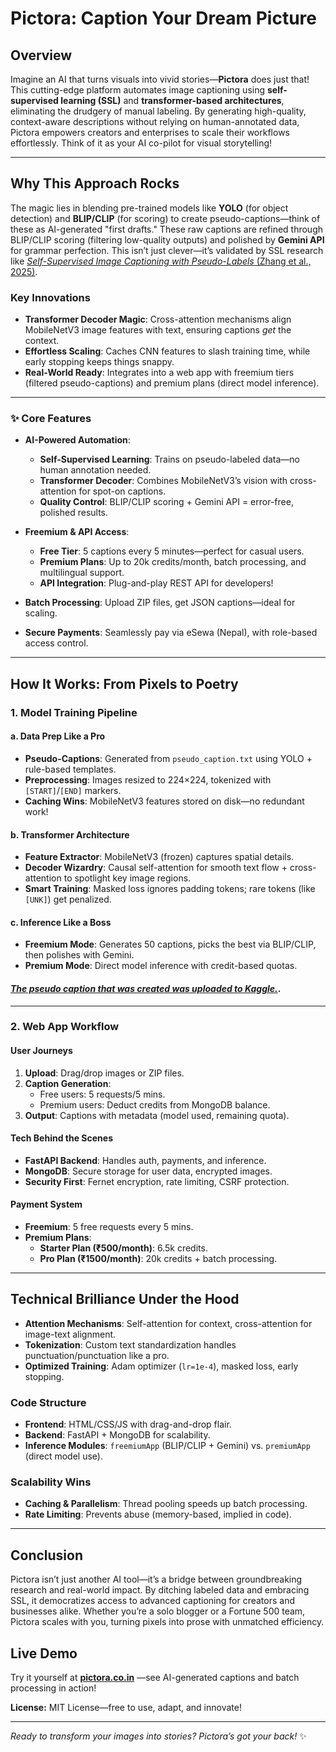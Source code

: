 # Pictora: Caption Your Dream Picture  

## **Overview**  
Imagine an AI that turns visuals into vivid stories—**Pictora** does just that! This cutting-edge platform automates image captioning using **self-supervised learning (SSL)** and **transformer-based architectures**, eliminating the drudgery of manual labeling. By generating high-quality, context-aware descriptions without relying on human-annotated data, Pictora empowers creators and enterprises to scale their workflows effortlessly. Think of it as your AI co-pilot for visual storytelling!  

---

## **Why This Approach Rocks**  
The magic lies in blending pre-trained models like **YOLO** (for object detection) and **BLIP/CLIP** (for scoring) to create pseudo-captions—think of these as AI-generated "first drafts." These raw captions are refined through BLIP/CLIP scoring (filtering low-quality outputs) and polished by **Gemini API** for grammar perfection. This isn’t just clever—it’s validated by SSL research like [*Self-Supervised Image Captioning with Pseudo-Labels* (Zhang et al., 2025)](https://arxiv.org/abs/2504.08531).  

### **Key Innovations**  
- **Transformer Decoder Magic**: Cross-attention mechanisms align MobileNetV3 image features with text, ensuring captions *get* the context.  
- **Effortless Scaling**: Caches CNN features to slash training time, while early stopping keeps things snappy.  
- **Real-World Ready**: Integrates into a web app with freemium tiers (filtered pseudo-captions) and premium plans (direct model inference).  

---

### **✨ Core Features**  
- **AI-Powered Automation**:  
  - **Self-Supervised Learning**: Trains on pseudo-labeled data—no human annotation needed.  
  - **Transformer Decoder**: Combines MobileNetV3’s vision with cross-attention for spot-on captions.  
  - **Quality Control**: BLIP/CLIP scoring + Gemini API = error-free, polished results.  

- **Freemium & API Access**:  
  - **Free Tier**: 5 captions every 5 minutes—perfect for casual users.  
  - **Premium Plans**: Up to 20k credits/month, batch processing, and multilingual support.  
  - **API Integration**: Plug-and-play REST API for developers!  

- **Batch Processing**: Upload ZIP files, get JSON captions—ideal for scaling.  
- **Secure Payments**: Seamlessly pay via eSewa (Nepal), with role-based access control.  

---

## **How It Works: From Pixels to Poetry**  

### **1. Model Training Pipeline**  
#### **a. Data Prep Like a Pro**  
- **Pseudo-Captions**: Generated from `pseudo_caption.txt` using YOLO + rule-based templates.  
- **Preprocessing**: Images resized to 224×224, tokenized with `[START]`/`[END]` markers.  
- **Caching Wins**: MobileNetV3 features stored on disk—no redundant work!  

#### **b. Transformer Architecture**  
- **Feature Extractor**: MobileNetV3 (frozen) captures spatial details.  
- **Decoder Wizardry**: Causal self-attention for smooth text flow + cross-attention to spotlight key image regions.  
- **Smart Training**: Masked loss ignores padding tokens; rare tokens (like `[UNK]`) get penalized.  

#### **c. Inference Like a Boss**  
- **Freemium Mode**: Generates 50 captions, picks the best via BLIP/CLIP, then polishes with Gemini.  
- **Premium Mode**: Direct model inference with credit-based quotas.  

#### [*The pseudo caption that was created was uploaded to Kaggle.*](https://www.kaggle.com/datasets/anamoldhakal/pictora-dataset).
---

### **2. Web App Workflow**  
#### **User Journeys**  
1. **Upload**: Drag/drop images or ZIP files.  
2. **Caption Generation**:  
   - Free users: 5 requests/5 mins.  
   - Premium users: Deduct credits from MongoDB balance.  
3. **Output**: Captions with metadata (model used, remaining quota).  

#### **Tech Behind the Scenes**  
- **FastAPI Backend**: Handles auth, payments, and inference.  
- **MongoDB**: Secure storage for user data, encrypted images.  
- **Security First**: Fernet encryption, rate limiting, CSRF protection.  

#### **Payment System**  
- **Freemium**: 5 free requests every 5 mins.  
- **Premium Plans**:  
  - **Starter Plan (₹500/month)**: 6.5k credits.  
  - **Pro Plan (₹1500/month)**: 20k credits + batch processing.  

---

## **Technical Brilliance Under the Hood**  
- **Attention Mechanisms**: Self-attention for context, cross-attention for image-text alignment.  
- **Tokenization**: Custom text standardization handles punctuation/punctuation like a pro.  
- **Optimized Training**: Adam optimizer (`lr=1e-4`), masked loss, early stopping.  

### **Code Structure**  
- **Frontend**: HTML/CSS/JS with drag-and-drop flair.  
- **Backend**: FastAPI + MongoDB for scalability.  
- **Inference Modules**: `freemiumApp` (BLIP/CLIP + Gemini) vs. `premiumApp` (direct model use).  

### **Scalability Wins**  
- **Caching & Parallelism**: Thread pooling speeds up batch processing.  
- **Rate Limiting**: Prevents abuse (memory-based, implied in code).  

---

## **Conclusion**  
Pictora isn’t just another AI tool—it’s a bridge between groundbreaking research and real-world impact. By ditching labeled data and embracing SSL, it democratizes access to advanced captioning for creators and businesses alike. Whether you’re a solo blogger or a Fortune 500 team, Pictora scales with you, turning pixels into prose with unmatched efficiency.  

## **Live Demo**  
Try it yourself at [**pictora.co.in**](https://pictora.co.in) —see AI-generated captions and batch processing in action!  

**License:** MIT License—free to use, adapt, and innovate!  

---  
*Ready to transform your images into stories? Pictora’s got your back!* ✨
